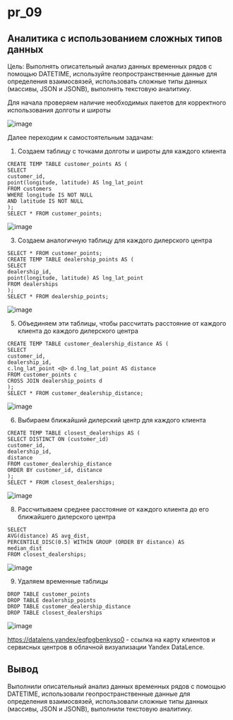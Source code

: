 # pr_09
## Аналитика с использованием сложных типов данных ##
Цель:
Выполнять описательный анализ данных временных рядов с
помощью DATETIME, используйте геопространственные данные для определения
взаимосвязей, использовать сложные типы данных (массивы, JSON и
JSONB), выполнять текстовую аналитику.

Для начала проверяем наличие необходимых пакетов для корректного использования долготы и широты

![image](https://github.com/user-attachments/assets/08fcb493-afdb-4404-96f8-47548206627d)

Далее переходим к самостоятельным задачам:
1. Создаем таблицу с точками долготы и широты для каждого клиента
```
CREATE TEMP TABLE customer_points AS (
SELECT
customer_id,
point(longitude, latitude) AS lng_lat_point
FROM customers
WHERE longitude IS NOT NULL
AND latitude IS NOT NULL
);
SELECT * FROM customer_points;
```
![image](https://github.com/user-attachments/assets/8ce95120-510e-48e8-a0d7-e6eab1842b37)

3. Создаем аналогичную таблицу для каждого дилерского центра
```
SELECT * FROM customer_points;
CREATE TEMP TABLE dealership_points AS (
SELECT
dealership_id,
point(longitude, latitude) AS lng_lat_point
FROM dealerships
);
SELECT * FROM dealership_points;
```
![image](https://github.com/user-attachments/assets/09b9050a-aa85-4f48-8fad-bca66153a1e7)

5. Объединяем эти таблицы, чтобы рассчитать расстояние от каждого клиента до каждого дилерского центра
```
CREATE TEMP TABLE customer_dealership_distance AS (
SELECT
customer_id,
dealership_id,
c.lng_lat_point <@> d.lng_lat_point AS distance
FROM customer_points c
CROSS JOIN dealership_points d
);
SELECT * FROM customer_dealership_distance;
```
![image](https://github.com/user-attachments/assets/52059aa9-df9a-4cbe-8246-c7f5d25273cf)

6. Выбираем ближайший дилерский центр для каждого клиента
```
CREATE TEMP TABLE closest_dealerships AS (
SELECT DISTINCT ON (customer_id)
customer_id,
dealership_id,
distance
FROM customer_dealership_distance
ORDER BY customer_id, distance
);
SELECT * FROM closest_dealerships;
```
![image](https://github.com/user-attachments/assets/4506788b-f2cc-4f0f-a79f-f370ab424a0c)

8. Рассчитываем среднее расстояние от каждого клиента до его ближайшего дилерского центра
```
SELECT
AVG(distance) AS avg_dist,
PERCENTILE_DISC(0.5) WITHIN GROUP (ORDER BY distance) AS
median_dist
FROM closest_dealerships;
```
![image](https://github.com/user-attachments/assets/c0421268-5512-489d-b76a-f28cc5fbb0c6)

9. Удаляем временные таблицы
```
DROP TABLE customer_points
DROP TABLE dealership_points
DROP TABLE customer_dealership_distance
DROP TABLE closest_dealerships
```
![image](https://github.com/user-attachments/assets/daa94abb-6f15-4f43-8129-644c3e9c9696)

https://datalens.yandex/eqfpgbenkyso0 - ссылка на карту клиентов и сервисных центров в облачной визуализации Yandex DataLence.

## Вывод ##
Выполнили описательный анализ данных временных рядов с
помощью DATETIME, использовали геопространственные данные для определения
взаимосвязей, использовали сложные типы данных (массивы, JSON и
JSONB), выполнили текстовую аналитику.
